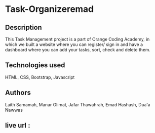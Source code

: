 # Task-Organizeremad
## Description
This Task Management project is a part of Orange Coding Academy, in which we built a website where you can register/ sign in and have a dashboard where you can add your tasks, sort, check and delete them.

## Technologies used
HTML, CSS, Bootstrap, Javascript

## Authors
Laith Samamah, Manar Olimat, Jafar Thawahrah, Emad Hashash, Dua'a Nawwas
## live url : 
